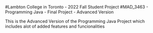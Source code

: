 #Lambton College in Toronto - 2022 Fall Student Project
#MAD_3463 - Programming Java - Final Project - Advanced Version

This is the Advanced Version of the Programming Java Project which includes alot of added features and funcionalities
